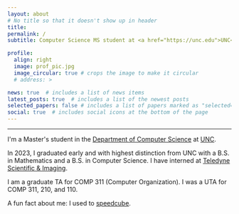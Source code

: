 ```yaml
---
layout: about
# No title so that it doesn't show up in header
title: 
permalink: /
subtitle: Computer Science MS student at <a href="https://unc.edu">UNC</a>

profile:
  align: right
  image: prof_pic.jpg
  image_circular: true # crops the image to make it circular
  # address: >

news: true  # includes a list of news items
latest_posts: true  # includes a list of the newest posts
selected_papers: false # includes a list of papers marked as "selected={true}"
social: true  # includes social icons at the bottom of the page
---
```


---

I'm a Master's student in the [Department of Computer Science](https://cs.unc.edu) at [UNC](https://unc.edu).

In 2023, I graduated early and with highest distinction from UNC with a B.S. in Mathematics and a B.S. in Computer Science. I have interned at [Teledyne Scientific & Imaging](https://www.teledyne-si.com/).

I am a graduate TA for COMP 311 (Computer Organization). I was a UTA for COMP 311, 210, and 110.

A fun fact about me: I used to [speedcube](/blog/2021/cubing).
